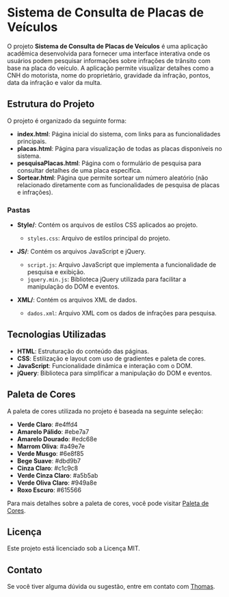 # Sistema de Consulta de Placas de Veículos

O projeto **Sistema de Consulta de Placas de Veículos** é uma aplicação acadêmica desenvolvida para fornecer uma interface interativa onde os usuários podem pesquisar informações sobre infrações de trânsito com base na placa do veículo. A aplicação permite visualizar detalhes como a CNH do motorista, nome do proprietário, gravidade da infração, pontos, data da infração e valor da multa.

## Estrutura do Projeto

O projeto é organizado da seguinte forma:

- **index.html**: Página inicial do sistema, com links para as funcionalidades principais.
- **placas.html**: Página para visualização de todas as placas disponíveis no sistema.
- **pesquisaPlacas.html**: Página com o formulário de pesquisa para consultar detalhes de uma placa específica.
- **Sortear.html**: Página que permite sortear um número aleatório (não relacionado diretamente com as funcionalidades de pesquisa de placas e infrações).

### Pastas

- **Style/**: Contém os arquivos de estilos CSS aplicados ao projeto.
  - `styles.css`: Arquivo de estilos principal do projeto.

- **JS/**: Contém os arquivos JavaScript e jQuery.
  - `script.js`: Arquivo JavaScript que implementa a funcionalidade de pesquisa e exibição.
  - `jquery.min.js`: Biblioteca jQuery utilizada para facilitar a manipulação do DOM e eventos.

- **XML/**: Contém os arquivos XML de dados.
  - `dados.xml`: Arquivo XML com os dados de infrações para pesquisa.

## Tecnologias Utilizadas

- **HTML**: Estruturação do conteúdo das páginas.
- **CSS**: Estilização e layout com uso de gradientes e paleta de cores.
- **JavaScript**: Funcionalidade dinâmica e interação com o DOM.
- **jQuery**: Biblioteca para simplificar a manipulação do DOM e eventos.

## Paleta de Cores

A paleta de cores utilizada no projeto é baseada na seguinte seleção:

- **Verde Claro**: #e4ffd4
- **Amarelo Pálido**: #ebe7a7
- **Amarelo Dourado**: #edc68e
- **Marrom Oliva**: #a49e7e
- **Verde Musgo**: #6e8f85
- **Bege Suave**: #dbd9b7
- **Cinza Claro**: #c1c9c8
- **Verde Cinza Claro**: #a5b5ab
- **Verde Oliva Claro**: #949a8e
- **Roxo Escuro**: #615566

Para mais detalhes sobre a paleta de cores, você pode visitar [Paleta de Cores](https://paletadecores.com).

## Licença

Este projeto está licenciado sob a Licença MIT.

## Contato

Se você tiver alguma dúvida ou sugestão, entre em contato com [Thomas](mailto:thomasnhenrique@gmail.com).

